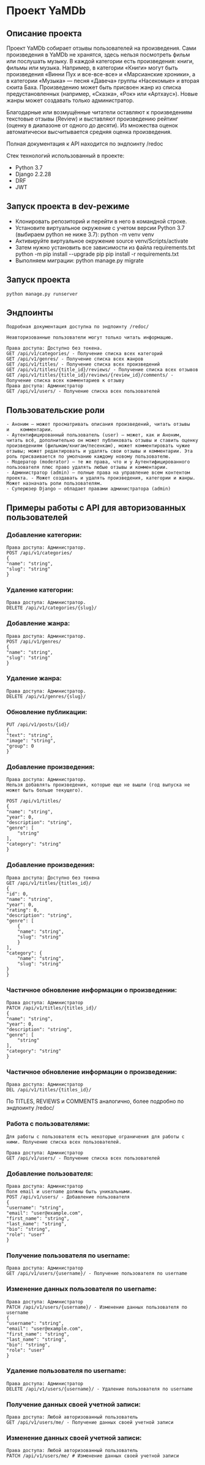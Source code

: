 # Проект YaMDb
## Описание проекта
Проект YaMDb собирает отзывы пользователей на произведения. Сами произведения в YaMDb не хранятся, здесь нельзя посмотреть фильм или послушать музыку.
В каждой категории есть произведения: книги, фильмы или музыка. Например, в категории «Книги» могут быть произведения «Винни Пух и все-все-все» и «Марсианские хроники», а в категории «Музыка» — песня «Давеча» группы «Насекомые» и вторая сюита Баха. Произведению может быть присвоен жанр из списка предустановленных (например, «Сказка», «Рок» или «Артхаус»). Новые жанры может создавать только администратор.

Благодарные или возмущённые читатели оставляют к произведениям текстовые отзывы (Review) и выставляют произведению рейтинг (оценку в диапазоне от одного до десяти). Из множества оценок автоматически высчитывается средняя оценка произведения.

Полная документация к API находится по эндпоинту /redoc

Стек технологий использованный в проекте:
- Python 3.7
- Django 2.2.28
- DRF
- JWT

## Запуск проекта в dev-режиме
- Клонировать репозиторий и перейти в него в командной строке.
- Установите виртуальное окружение c учетом версии Python 3.7     (выбираем         python не ниже 3.7):
    python -m venv venv
- Активируйте виртуальное окружение
    source venv/Scripts/activate
- Затем нужно установить все зависимости из файла requirements.txt
    python -m pip install --upgrade pip
    pip install -r requirements.txt
- Выполняем миграции:
    python manage.py migrate

## Запуск проекта
    python manage.py runserver

## Эндпоинты
    Подробная документация доступна по эндпоинту /redoc/

    Неавторизованные пользователи могут только читать информацию.

    Права доступа: Доступно без токена.
    GET /api/v1/categories/ - Получение списка всех категорий
    GET /api/v1/genres/ - Получение списка всех жанров
    GET /api/v1/titles/ - Получение списка всех произведений
    GET /api/v1/titles/{title_id}/reviews/ - Получение списка всех отзывов
    GET /api/v1/titles/{title_id}/reviews/{review_id}/comments/ - Получение списка всех комментариев к отзыву
    Права доступа: Администратор
    GET /api/v1/users/ - Получение списка всех пользователей

## Пользовательские роли
  
    - Аноним — может просматривать описания произведений, читать отзывы    и    комментарии.
    - Аутентифицированный пользователь (user) — может, как и Аноним, читать всё, дополнительно он может публиковать отзывы и ставить оценку произведениям (фильмам/книгам/песенкам), может комментировать чужие отзывы; может редактировать и удалять свои отзывы и комментарии. Эта роль присваивается по умолчанию каждому новому пользователю.
    - Модератор (moderator) — те же права, что и у Аутентифицированного пользователя плюс право удалять любые отзывы и комментарии.
    - Администратор (admin) — полные права на управление всем контентом проекта. - Может создавать и удалять произведения, категории и жанры. Может назначать роли пользователям.
    - Суперюзер Django — обладает правами администратора (admin)

## Примеры работы с API для авторизованных пользователей

### Добавление категории:

    Права доступа: Администратор.
    POST /api/v1/categories/
    {
    "name": "string",
    "slug": "string"
    }
### Удаление категории:

    Права доступа: Администратор.
    DELETE /api/v1/categories/{slug}/
### Добавление жанра:

    Права доступа: Администратор.
    POST /api/v1/genres/
    {
    "name": "string",
    "slug": "string"
    }
### Удаление жанра:

    Права доступа: Администратор.
    DELETE /api/v1/genres/{slug}/
### Обновление публикации:

    PUT /api/v1/posts/{id}/
    {
    "text": "string",
    "image": "string",
    "group": 0
    }
### Добавление произведения:

    Права доступа: Администратор. 
    Нельзя добавлять произведения, которые еще не вышли (год выпуска не может быть больше текущего).

    POST /api/v1/titles/
    {
    "name": "string",
    "year": 0,
    "description": "string",
    "genre": [
        "string"
    ],
    "category": "string"
    }
### Добавление произведения:

    Права доступа: Доступно без токена
    GET /api/v1/titles/{titles_id}/
    {
    "id": 0,
    "name": "string",
    "year": 0,
    "rating": 0,
    "description": "string",
    "genre": [
        {
        "name": "string",
        "slug": "string"
        }
    ],
    "category": {
        "name": "string",
        "slug": "string"
    }
    }
### Частичное обновление информации о произведении:

    Права доступа: Администратор
    PATCH /api/v1/titles/{titles_id}/
    {
    "name": "string",
    "year": 0,
    "description": "string",
    "genre": [
        "string"
    ],
    "category": "string"
    }
### Частичное обновление информации о произведении:

    Права доступа: Администратор
    DEL /api/v1/titles/{titles_id}/

По TITLES, REVIEWS и COMMENTS аналогично, более подробно по эндпоинту /redoc/

### Работа с пользователями:
    Для работы с пользователя есть некоторые ограничения для работы с ними. Получение списка всех пользователей.

    Права доступа: Администратор
    GET /api/v1/users/ - Получение списка всех пользователей
### Добавление пользователя:

    Права доступа: Администратор
    Поля email и username должны быть уникальными.
    POST /api/v1/users/ - Добавление пользователя
    {
    "username": "string",
    "email": "user@example.com",
    "first_name": "string",
    "last_name": "string",
    "bio": "string",
    "role": "user"
    }
### Получение пользователя по username:

    Права доступа: Администратор
    GET /api/v1/users/{username}/ - Получение пользователя по username
### Изменение данных пользователя по username:

    Права доступа: Администратор
    PATCH /api/v1/users/{username}/ - Изменение данных пользователя по username
    {
    "username": "string",
    "email": "user@example.com",
    "first_name": "string",
    "last_name": "string",
    "bio": "string",
    "role": "user"
    }
### Удаление пользователя по username:

    Права доступа: Администратор
    DELETE /api/v1/users/{username}/ - Удаление пользователя по username
### Получение данных своей учетной записи:

    Права доступа: Любой авторизованный пользователь
    GET /api/v1/users/me/ - Получение данных своей учетной записи
### Изменение данных своей учетной записи:

    Права доступа: Любой авторизованный пользователь
    PATCH /api/v1/users/me/ # Изменение данных своей учетной записи

